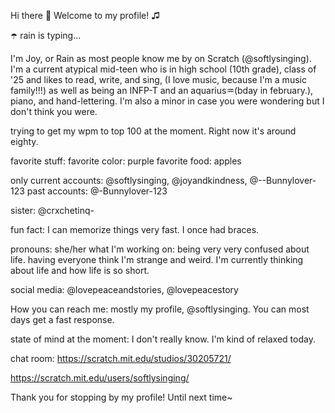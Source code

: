 Hi there 👋 Welcome to my profile! ♫

☂️ rain is typing...

I'm Joy, or Rain as most people know me by on Scratch (@softlysinging). 
I'm a current atypical mid-teen who is in high school (10th grade), class of '25 and likes to read, write, and sing, (I love music, because I'm a music family!!!) as well as being an INFP-T and an aquarius♒(bday in 
february.), piano, and hand-lettering. I'm also a minor in case you were wondering but I don't think you were.

trying to get my wpm to top 100 at the moment. Right now it's around eighty. 


favorite stuff: 
favorite color: purple
favorite food: apples

only current accounts: @softlysinging, @joyandkindness, @--Bunnylover-123
past accounts: @-Bunnylover-123

sister: @crxchetinq-

fun fact: I can memorize things very fast. I once had braces.

pronouns: she/her
what I'm working on: being very very confused about life. 
having everyone think I'm strange and weird. 
I'm currently thinking about life and how life is so short. 

social media: @lovepeaceandstories, @lovepeacestory

How you can reach me: mostly my profile, @softlysinging. You can most days get a fast response. 

state of mind at the moment: I don't really know. I'm kind of relaxed today. 

chat room: https://scratch.mit.edu/studios/30205721/

https://scratch.mit.edu/users/softlysinging/

Thank you for stopping by my profile! Until next time~ 
